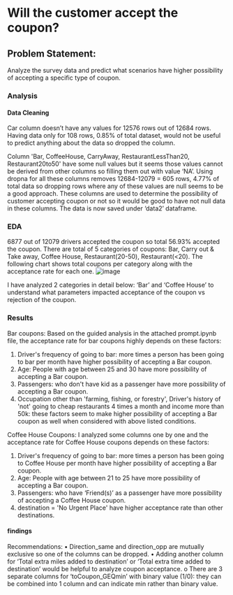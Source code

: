 # Will the customer accept the coupon?
## Problem Statement:
Analyze the survey data and predict what scenarios have higher possibility of accepting a specific type of coupon.
### Analysis
#### Data Cleaning
Car column doesn’t have any values for 12576 rows out of 12684 rows. Having data only for 108 rows, 0.85% of total dataset, would not be useful to predict anything about the data so dropped the column.

Column 'Bar, CoffeeHouse, CarryAway, RestaurantLessThan20, Restaurant20to50' have some null values but it seems those values cannot be derived from other columns so filling them out with value ‘NA’. Using dropna for all these columns removes 12684-12079 = 605 rows, 4.77% of total data so dropping rows where any of these values are null seems to be a good approach. These columns are used to determine the possibility of customer accepting coupon or not so it would be good to have not null data in these columns. The data is now saved under ‘data2’ dataframe.
### EDA
6877 out of 12079 drivers accepted the coupon so total 56.93% accepted the coupon.
There are total of 5 categories of coupons: Bar, Carry out & Take away, Coffee House, Restaurant(20-50), Restaurant(<20). The following chart shows total coupons per category along with the acceptance rate for each one.
![image](https://github.com/user-attachments/assets/b081b396-5072-4bb9-9cdc-b31d8e8442da)

 

I have analyzed 2 categories in detail below: ‘Bar’ and ‘Coffee House’ to understand what parameters impacted acceptance of the coupon vs rejection of the coupon.
### Results
Bar coupons:
Based on the guided analysis in the attached prompt.ipynb file, the acceptance rate for bar coupons highly depends on these factors: 
 1. Driver's frequency of going to bar: more times a person has been going to bar per month have higher possibility of accepting a Bar coupon. 
 2. Age: People with age between 25 and 30 have more possibility of accepting a Bar coupon.
 3. Passengers: who don't have kid as a passenger have more possibility of accepting a Bar coupon. 
 4. Occupation other than 'farming, fishing, or forestry', Driver's history of 'not' going to cheap restaurants 4 times a month and income more than 50k: these factors seem to make higher possibility of accepting a Bar coupon as well when considered with above listed conditions.

Coffee House Coupons:
I analyzed some columns one by one and the acceptance rate for Coffee House coupons depends on these factors: 
1. Driver's frequency of going to bar: more times a person has been going to Coffee House per month have higher possibility of accepting a Bar coupon. 
 2. Age: People with age between 21 to 25 have more possibility of accepting a Bar coupon.
 3. Passengers: who have ‘Friend(s)’ as a passenger have more possibility of accepting a Coffee House coupon. 
 4. destination = 'No Urgent Place' have higher acceptance rate than other destinations.


#### findings
Recommendations:
•	Direction_same and direction_opp are mutually exclusive so one of the columns can be dropped.
•	Adding another column for ‘Total extra miles added to destination’ or ‘Total extra time added to destination’ would be helpful to analyze coupon acceptance.
o	There are 3 separate columns for ‘toCoupon_GEQ<x>min’ with binary value (1/0): they can be combined into 1 column and can indicate min rather than binary value.
